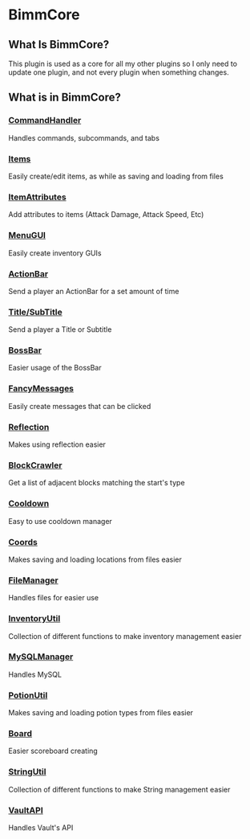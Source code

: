 <h1>BimmCore</h1>

<h2>What Is BimmCore?</h2>
<p>This plugin is used as a core for all my other plugins so I only need to update one plugin, 
and not every plugin when something changes.</p>

<h2>What is in BimmCore?</h2>
<h3><a href="http://bimmr.github.io/BimmCore/me/bimmr/bimmcore/commands/package-summary.html">CommandHandler</a></h3>
Handles commands, subcommands, and tabs
<h3><a href="http://bimmr.github.io/BimmCore/me/bimmr/bimmcore/items/package-summary.html">Items</a></h3>
Easily create/edit items, as while as saving and loading from files
<h3><a href="http://bimmr.github.io/BimmCore/me/bimmr/bimmcore/items/attributes/package-summary.html">ItemAttributes</a></h3>
Add attributes to items (Attack Damage, Attack Speed, Etc)
<h3><a href="http://bimmr.github.io/BimmCore/me/bimmr/bimmcore/menus/inventory/package-summary.html">MenuGUI</a></h3>
Easily create inventory GUIs
<h3><a href="http://bimmr.github.io/BimmCore/me/bimmr/bimmcore/messages/package-summary.html">ActionBar</a></h3>
Send a player an ActionBar for a set amount of time
<h3><a href="http://bimmr.github.io/BimmCore/me/bimmr/bimmcore/messages/package-summary.html">Title/SubTitle</a></h3>
Send a player a Title or Subtitle
<h3><a href="http://bimmr.github.io/BimmCore/me/bimmr/bimmcore/messages/package-summary.html">BossBar</a></h3>
Easier usage of the BossBar
<h3><a href="http://bimmr.github.io/BimmCore/me/bimmr/bimmcore/messages/package-summary.html">FancyMessages</a></h3>
Easily create messages that can be clicked
<h3><a href="http://bimmr.github.io/BimmCore/me/bimmr/bimmcore/reflection/package-summary.html">Reflection</a></h3>
Makes using reflection easier
<h3><a href="http://bimmr.github.io/BimmCore/me/bimmr/bimmcore/package-summary.html">BlockCrawler</a></h3>
Get a list of adjacent blocks matching the start's type
<h3><a href="http://bimmr.github.io/BimmCore/me/bimmr/bimmcore/package-summary.html">Cooldown</a></h3>
Easy to use cooldown manager
<h3><a href="http://bimmr.github.io/BimmCore/me/bimmr/bimmcore/package-summary.html">Coords</a></h3>
Makes saving and loading locations from files easier
<h3><a href="http://bimmr.github.io/BimmCore/me/bimmr/bimmcore/package-summary.html">FileManager</a></h3>
Handles files for easier use
<h3><a href="http://bimmr.github.io/BimmCore/me/bimmr/bimmcore/package-summary.html">InventoryUtil</a></h3>
Collection of different functions to make inventory management easier
<h3><a href="http://bimmr.github.io/BimmCore/me/bimmr/bimmcore/mysql/package-summary.html">MySQLManager</a></h3>
Handles MySQL
<h3><a href="http://bimmr.github.io/BimmCore/me/bimmr/bimmcore/package-summary.html">PotionUtil</a></h3>
Makes saving and loading potion types from files easier
<h3><a href="http://bimmr.github.io/BimmCore/me/bimmr/bimmcore/scoreboard/package-summary.html">Board</a></h3>
Easier scoreboard creating
<h3><a href="http://bimmr.github.io/BimmCore/me/bimmr/bimmcore/package-summary.html">StringUtil</a></h3>
Collection of different functions to make String management easier
<h3><a href="http://bimmr.github.io/BimmCore/me/bimmr/bimmcore/package-summary.html">VaultAPI</a></h3>
Handles Vault's API
